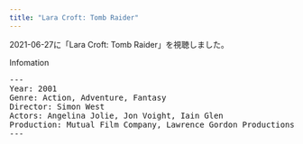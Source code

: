 ```yaml
---
title: "Lara Croft: Tomb Raider"
---
```

2021-06-27に「Lara Croft: Tomb Raider」を視聴しました。

Infomation
<pre>
---
Year: 2001
Genre: Action, Adventure, Fantasy
Director: Simon West
Actors: Angelina Jolie, Jon Voight, Iain Glen
Production: Mutual Film Company, Lawrence Gordon Productions, Paramount Pictures
---
</pre>